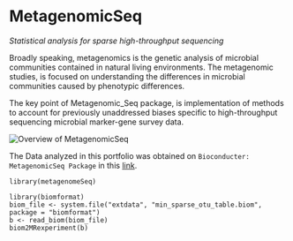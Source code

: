 # __MetagenomicSeq__
_Statistical analysis for sparse high-throughput sequencing_

Broadly speaking, metagenomics is the genetic analysis of microbial communities contained in natural living environments. The metagenomic studies, is focused on understanding the differences in microbial communities caused by phenotypic differences.


The key point of Metagenomic_Seq package, is implementation of methods to account for previously unaddressed biases specific to high-throughput sequencing microbial marker-gene survey data.

![Overview of MetagenomicSeq](user/Desktop/Metagenomic_Seq/img.png)


The Data analyzed in this portfolio was obtained on `Bioconducter: MetagenomicSeq Package` in this [link](http://www.bioconductor.org/packages/release/bioc/html/metagenomeSeq.html).


```{r}
library(metagenomeSeq)
```

```{r}
library(biomformat)
biom_file <- system.file("extdata", "min_sparse_otu_table.biom", package = "biomformat")
b <- read_biom(biom_file)
biom2MRexperiment(b)
```